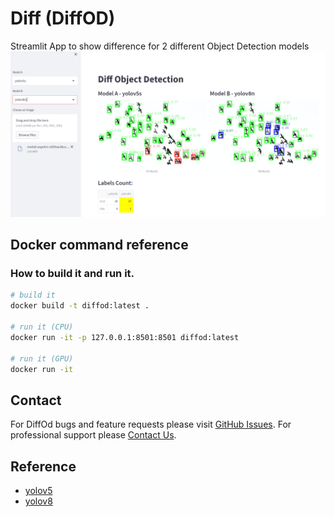 # Diff (DiffOD)

Streamlit App to show difference for 2 different Object Detection models  
![](figure/demo-v001.png)

## Docker command reference 
### How to build it and run it.

```bash 
# build it
docker build -t diffod:latest .

# run it (CPU)
docker run -it -p 127.0.0.1:8501:8501 diffod:latest

# run it (GPU)
docker run -it 
```

## Contact
For DiffOd bugs and feature requests please visit [GitHub Issues](https://github.com/deryann/diffod/issues).
For professional support please [Contact Us](mailto:deryann@gmail.com).


## Reference 
- [yolov5](https://github.com/ultralytics/yolov5)
- [yolov8](https://github.com/ultralytics/ultralytics)
